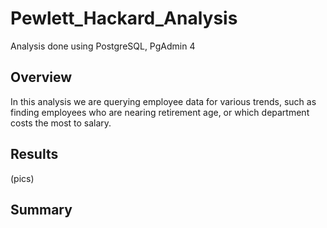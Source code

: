 # Pewlett_Hackard_Analysis
Analysis done using PostgreSQL, PgAdmin 4


## Overview
In this analysis we are querying employee data for various trends, such as finding employees who are nearing retirement age, or which department costs the most to salary.


## Results

(pics)

## Summary


